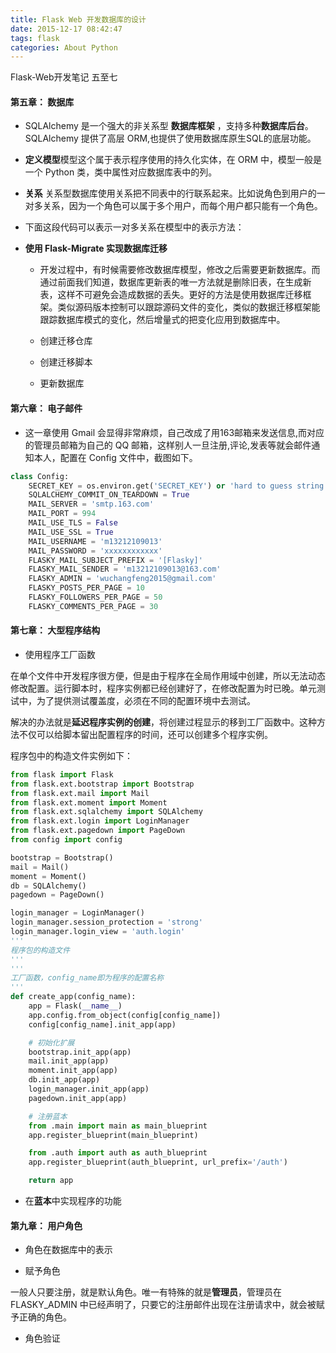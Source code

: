 ```yaml
---
title: Flask Web 开发数据库的设计
date: 2015-12-17 08:42:47
tags: flask
categories: About Python
---
```


Flask-Web开发笔记 五至七

<!-- more -->

####	第五章： 数据库 

* SQLAlchemy 是一个强大的非关系型 **数据库框架** ，支持多种**数据库后台**。SQLAlchemy 提供了高层 ORM,也提供了使用数据库原生SQL的底层功能。

* **定义模型**模型这个属于表示程序使用的持久化实体，在 ORM 中，模型一般是一个 Python 类，类中属性对应数据库表中的列。

* **关系** 关系型数据库使用关系把不同表中的行联系起来。比如说角色到用户的一对多关系，因为一个角色可以属于多个用户，而每个用户都只能有一个角色。

* 下面这段代码可以表示一对多关系在模型中的表示方法：


 
 * **使用 Flask-Migrate 实现数据库迁移**
 
   * 开发过程中，有时候需要修改数据库模型，修改之后需要更新数据库。而通过前面我们知道，数据库更新表的唯一方法就是删除旧表，在生成新表，这样不可避免会造成数据的丢失。更好的方法是使用数据库迁移框架。类似源码版本控制可以跟踪源码文件的变化，类似的数据迁移框架能跟踪数据库模式的变化，然后增量式的把变化应用到数据库中。
   
   * 创建迁移仓库
   
   * 创建迁移脚本
   
   * 更新数据库




####	第六章： 电子邮件

* 这一章使用 Gmail 会显得非常麻烦，自己改成了用163邮箱来发送信息,而对应的管理员邮箱为自己的 QQ 邮箱，这样别人一旦注册,评论,发表等就会邮件通知本人，配置在 Config 文件中，截图如下。

``` python 
class Config:
    SECRET_KEY = os.environ.get('SECRET_KEY') or 'hard to guess string'
    SQLALCHEMY_COMMIT_ON_TEARDOWN = True
    MAIL_SERVER = 'smtp.163.com'
    MAIL_PORT = 994
    MAIL_USE_TLS = False
    MAIL_USE_SSL = True
    MAIL_USERNAME = 'm13212109013'
    MAIL_PASSWORD = 'xxxxxxxxxxxx'
    FLASKY_MAIL_SUBJECT_PREFIX = '[Flasky]'
    FLASKY_MAIL_SENDER = 'm13212109013@163.com'
    FLASKY_ADMIN = 'wuchangfeng2015@gmail.com'
    FLASKY_POSTS_PER_PAGE = 10
    FLASKY_FOLLOWERS_PER_PAGE = 50
    FLASKY_COMMENTS_PER_PAGE = 30
```
####	第七章： 大型程序结构 
 
 * 使用程序工厂函数

在单个文件中开发程序很方便，但是由于程序在全局作用域中创建，所以无法动态修改配置。运行脚本时，程序实例都已经创建好了，在修改配置为时已晚。单元测试中，为了提供测试覆盖度，必须在不同的配置环境中去测试。

解决的办法就是**延迟程序实例的创建**，将创建过程显示的移到工厂函数中。这种方法不仅可以给脚本留出配置程序的时间，还可以创建多个程序实例。

程序包中的构造文件实例如下：

``` python
from flask import Flask
from flask.ext.bootstrap import Bootstrap
from flask.ext.mail import Mail
from flask.ext.moment import Moment
from flask.ext.sqlalchemy import SQLAlchemy
from flask.ext.login import LoginManager
from flask.ext.pagedown import PageDown
from config import config

bootstrap = Bootstrap()
mail = Mail()
moment = Moment()
db = SQLAlchemy()
pagedown = PageDown()

login_manager = LoginManager()
login_manager.session_protection = 'strong'
login_manager.login_view = 'auth.login'
'''
程序包的构造文件
'''
'''
工厂函数，config_name即为程序的配置名称
'''
def create_app(config_name):
    app = Flask(__name__)
    app.config.from_object(config[config_name])
    config[config_name].init_app(app)

    # 初始化扩展
    bootstrap.init_app(app)
    mail.init_app(app)
    moment.init_app(app)
    db.init_app(app)
    login_manager.init_app(app)
    pagedown.init_app(app)

    # 注册蓝本
    from .main import main as main_blueprint
    app.register_blueprint(main_blueprint)

    from .auth import auth as auth_blueprint
    app.register_blueprint(auth_blueprint, url_prefix='/auth')

    return app
```
 
 * 在**蓝本**中实现程序的功能


####   第九章： 用户角色

* 角色在数据库中的表示


* 赋予角色

一般人只要注册，就是默认角色。唯一有特殊的就是**管理员**，管理员在 FLASKY_ADMIN 中已经声明了，只要它的注册邮件出现在注册请求中，就会被赋予正确的角色。 

* 角色验证
